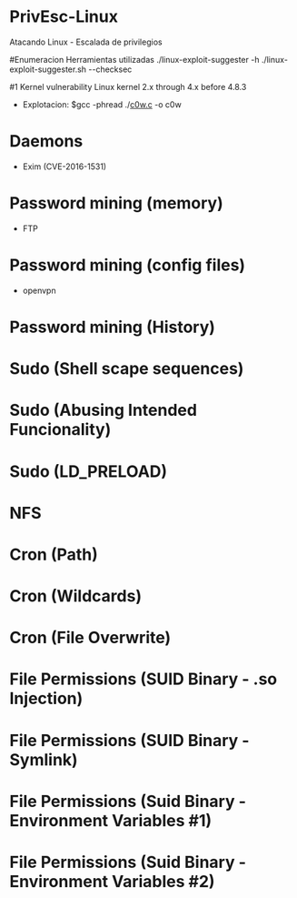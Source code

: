 # PrivEsc-Linux
Atacando Linux - Escalada de privilegios

#Enumeracion
Herramientas utilizadas
 ./linux-exploit-suggester -h
 ./linux-exploit-suggester.sh --checksec

 

#1 Kernel vulnerability
Linux kernel 2.x through 4.x before 4.8.3

- Explotacion:
$gcc -phread ./[c0w.c](/CVE-2016-5195_c0w.c) -o c0w

 
# Daemons
- Exim (CVE-2016-1531)

# Password mining (memory)
- FTP

# Password mining (config files)
- openvpn

# Password mining (History)

# Sudo (Shell scape sequences)

# Sudo (Abusing Intended Funcionality)

# Sudo (LD_PRELOAD)

# NFS

# Cron (Path)

# Cron (Wildcards)

# Cron (File Overwrite)

# File Permissions (SUID Binary - .so Injection)

# File Permissions (SUID Binary - Symlink)


# File Permissions (Suid Binary - Environment Variables #1)

# File Permissions (Suid Binary - Environment Variables #2)




